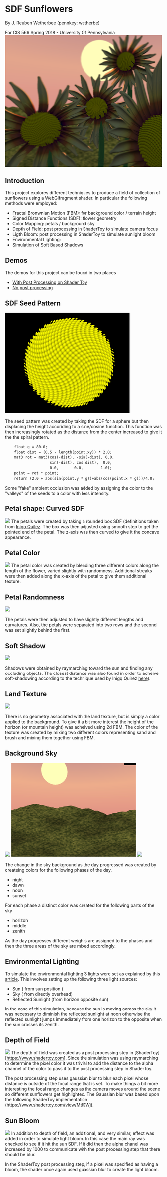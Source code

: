 # SDF Sunflowers

By J. Reuben Wetherbee (pennkey: wetherbe)

For CIS 566 Spring 2018 - University Of Pennsylvania
![](images/final.png)

## Introduction
This project explores different techniques to produce a field of collection of sunflowers using a WebGlfragment shader.
In particular the following methods were employed:
- Fractal Bronwnian Motion (FBM): for background color / terrain height
- Signed Distance Functions (SDF): flower geometry
- Color Mapping:  petals / background sky
- Depth of Field:  post processing in ShaderToy to simulate camera focus
- Ligth Bloom:  post processing in ShaderToy to simulate sunlight bloom
- Environmental Lighting:
- Simulation of Soft Based Shadows

## Demos
The demos for this project can be found in two places
- [With Post Processing on Shader Toy](https://www.shadertoy.com/view/tdSGWy)
- [No post processing](https://jrweth.github.io/hw03-environment-setpiece/)  



## SDF Seed Pattern
![](images/seed_height_map.png)

The seed pattern was created by taking the SDF for a sphere but then displacing the height accoriding to a sine/cosine function. 
This function was then increasingly rotated as the distance from the center increased to give it the the spiral pattern.
````xslt
    float g = 80.0;
    float dist = (0.5 - length(point.xy)) * 2.0;
    mat3 rot = mat3(cos(-dist), -sin(-dist), 0.0,
                    sin(-dist), cos(dist),  0.0,
                    0.0,       0.0,        1.0);
    point = rot * point;
    return (2.0 + abs(sin(point.y * g))+abs(cos(point.x * g)))/4.0;
````

Some "fake" ambient occlusion was added by assigning the color to the "valleys" of the seeds to a color with
less intensity.

## Petal shape: Curved SDF
![](images/petals.png)
The petals were created by taking a rounded box SDF (definitions taken from 
[Inigo Quilez](https://www.iquilezles.org/www/articles/distfunctions/distfunctions.htm).  The box was then
adjusted using smooth step to get the pointed end of the petal.  The z-axis was then curved to give it the concave appearance.

## Petal Color
![](images/petals_color.png)
The petal color was created by blending three different colors along the length of the flower, varied slightly with
randomness.  Additional streaks were then added along the x-axis of the petal to give them additional texture.


## Petal Randomness
![](images/petals_color_random.png)

The petals were then adjusted to have slightly different lengths and curvatures.  Also, the petals were separated
into two rows and the second was set slightly behind the first. 


## Soft Shadow
![](images/soft_shadow.png)

Shadows were obtained by raymarching toward the sun and finding any occluding objects.  The closest distance
was also found in order to acheive soft-shadowing according to the technique used by Inigq Quirez 
[here](http://www.iquilezles.org/www/articles/rmshadows/rmshadows.htm)).

## Land Texture
![](images/land.png)

There is no geometry associated with the land texture, but is simply a color applied to the background.
To give it a bit more interest the height of the horizon (or mountain height) was acheived using 2d FBM.
The color of the texture was created by mixing two different colors representing sand and brush and
mixing them together using FBM.

## Background Sky
![](images/dawn.png)
![](images/sunset.png)
![](images/night.png)

The change in the sky background as the day progressed was created by createing colors for the following phases
of the day.
- night
- dawn
- noon
- sunset 

For each phase a distinct color was created for the following parts of the sky
- horizon
- middle
- zenith

As the day progresses different weights are assigned to the phases and then the three areas of the sky are mixed accordingly.

## Environmental Lighting
To simulate the environmental lighting 3 lights were set as explained by this
 [article](http://www.iquilezles.org/www/articles/outdoorslighting/outdoorslighting.htm).
 This involves setting up the following three light sources:
 - Sun  ( from sun position )
 - Sky  ( from directly overhead)
 - Reflected Sunlight (from horizon opposite sun)
 
 In the case of this simulation, because the sun is moving across the sky it was necessary to diminish the 
 reflected sunlight at noon otherwise the reflected sunlight jumps immediately from one horizon to the opposite when
 the sun crosses its zenith.
 

## Depth of Field
![](images/depth_field.png)
The depth of field was created as a post processing step in [ShaderToy][https://www.shadertoy.com].  Since the
simulation was using raymarching to determine the pixel color it was trivial to add the distance to the alpha channel
of the color to pass it to the post processing step in ShaderToy.  

The post processing step uses gaussian blur to blur each pixel whose distance is outside of the focal range that is set.
To make things a bit more interesting the focal range changes as the camera moves around the scene so different
sunflowers get highlighted.  The Gaussian blur was based upon the following ShaderToy implementation (https://www.shadertoy.com/view/MtlSWj).



## Sun Bloom
![](images/bloom.png)
In addition to depth of field, an additional, and very similar, effect was added in order to simulate light bloom.
In this case the main ray was checked to see if it hit the sun SDF.  If it did then the alpha chanel was increased by 1000
to communicate with the post processing step that there should be blur.

In the ShaderToy post processing step, if a pixel was specified as having a bloom, the shader once again used guassian
blur to create the light bloom.





